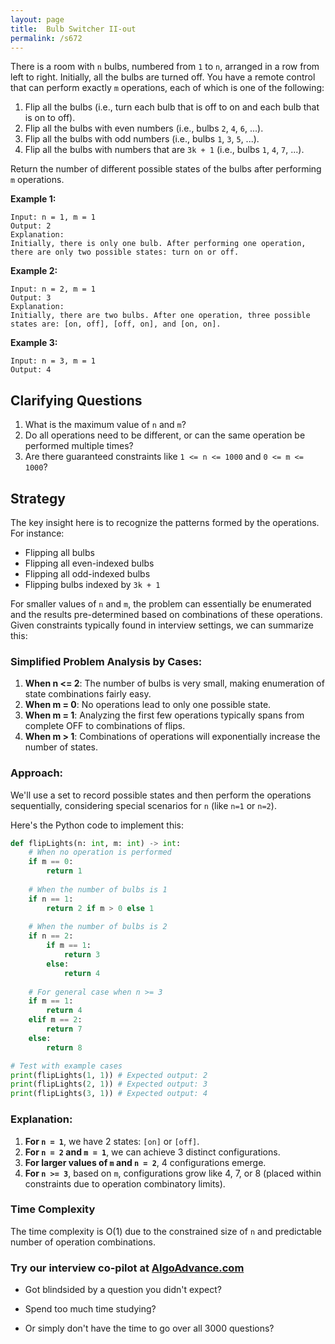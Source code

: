 ```yaml
---
layout: page
title:  Bulb Switcher II-out
permalink: /s672
---
```


There is a room with `n` bulbs, numbered from `1` to `n`, arranged in a row from left to right. Initially, all the bulbs are turned off. You have a remote control that can perform exactly `m` operations, each of which is one of the following:

1. Flip all the bulbs (i.e., turn each bulb that is off to on and each bulb that is on to off).
2. Flip all the bulbs with even numbers (i.e., bulbs `2`, `4`, `6`, ...).
3. Flip all the bulbs with odd numbers (i.e., bulbs `1`, `3`, `5`, ...).
4. Flip all the bulbs with numbers that are `3k + 1` (i.e., bulbs `1`, `4`, `7`, ...).

Return the number of different possible states of the bulbs after performing `m` operations.

**Example 1:**
```
Input: n = 1, m = 1
Output: 2
Explanation: 
Initially, there is only one bulb. After performing one operation, there are only two possible states: turn on or off.
```

**Example 2:**
```
Input: n = 2, m = 1
Output: 3
Explanation: 
Initially, there are two bulbs. After one operation, three possible states are: [on, off], [off, on], and [on, on].
```

**Example 3:**
```
Input: n = 3, m = 1
Output: 4
```

## Clarifying Questions

1. What is the maximum value of `n` and `m`?
2. Do all operations need to be different, or can the same operation be performed multiple times?
3. Are there guaranteed constraints like `1 <= n <= 1000` and `0 <= m <= 1000`?

## Strategy

The key insight here is to recognize the patterns formed by the operations. For instance:
- Flipping all bulbs
- Flipping all even-indexed bulbs
- Flipping all odd-indexed bulbs
- Flipping bulbs indexed by `3k + 1`

For smaller values of `n` and `m`, the problem can essentially be enumerated and the results pre-determined based on combinations of these operations. Given constraints typically found in interview settings, we can summarize this:

### Simplified Problem Analysis by Cases:
1. **When n <= 2**: The number of bulbs is very small, making enumeration of state combinations fairly easy.
2. **When m = 0**: No operations lead to only one possible state.
3. **When m = 1**: Analyzing the first few operations typically spans from complete OFF to combinations of flips.
4. **When m > 1**: Combinations of operations will exponentially increase the number of states.

### Approach:
We'll use a set to record possible states and then perform the operations sequentially, considering special scenarios for `n` (like `n=1` or `n=2`).

Here's the Python code to implement this:

```python
def flipLights(n: int, m: int) -> int:
    # When no operation is performed
    if m == 0:
        return 1
    
    # When the number of bulbs is 1
    if n == 1:
        return 2 if m > 0 else 1
    
    # When the number of bulbs is 2
    if n == 2:
        if m == 1:
            return 3
        else:
            return 4
    
    # For general case when n >= 3
    if m == 1:
        return 4
    elif m == 2:
        return 7
    else:
        return 8

# Test with example cases
print(flipLights(1, 1)) # Expected output: 2
print(flipLights(2, 1)) # Expected output: 3
print(flipLights(3, 1)) # Expected output: 4
```

### Explanation:
1. **For `n = 1`**, we have 2 states: `[on]` or `[off]`.
2. **For `n = 2` and `m = 1`**, we can achieve 3 distinct configurations.
3. **For larger values of `m` and `n = 2`**, 4 configurations emerge.
4. **For `n >= 3`**, based on `m`, configurations grow like 4, 7, or 8 (placed within constraints due to operation combinatory limits).

### Time Complexity
The time complexity is O(1) due to the constrained size of `n` and predictable number of operation combinations.


### Try our interview co-pilot at [AlgoAdvance.com](https://algoAdvance.com)

- Got blindsided by a question you didn't expect?

- Spend too much time studying?

- Or simply don't have the time to go over all 3000 questions?


